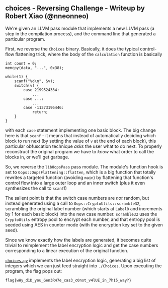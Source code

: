 ## choices - Reversing Challenge - Writeup by Robert Xiao (@nneonneo)

We're given an LLVM pass module that implements a new LLVM pass (a step in the compilation process), and the command line that generated a particular program.

First, we reverse the `Choices` binary. Basically, it does the typical control-flow flattening trick, where the body of the `calculation` function is basically

    int count = 0;
    memcpy(data, "...", 0x38);

    while(1) {
        scanf("%d\n", &v);
        switch(v) {
            case 2199524334:
                ...
            case ...:
                ...
            case -11373196446:
                return;
        }
    }

with each `case` statement implementing one basic block. The big change here is that `scanf` - it means that instead of automatically deciding which block to run next (by setting the value of `v` at the end of each block), this particular obfuscation technique *asks* the user what to do next. To properly reconstruct the original program we have to *know* what order to call the blocks in, or we'll get garbage.

So, we reverse the `lib0opsPass` pass module. The module's function hook is set to `Oops::OopsFlattening::flatten`, which is a big function that totally rewrites a targeted function (avoiding `main`) by flattening that function's control flow into a large outer loop and an inner switch (plus it even synthesizes the call to `scanf`!)

The salient point is that the switch case numbers are *not* random, but instead generated using a call to `Oops::CryptoUtils::scramble32`, scrambling the original label number (which starts at `Label0` and increments by 1 for each basic block) into the new case number. `scramble32` uses the `CryptoUtils` entropy pool to encrypt each number, and that entropy pool is seeded using AES in counter mode (with the encryption key set to the given seed).

Since we know exactly how the labels are generated, it becomes quite trivial to reimplement the label encryption logic and get the case numbers corresponding to a linear execution of the original function.

[`choices.py`](choices.py) implements the label encryption logic, generating a big list of integers which we can just feed straight into `./Choices`. Upon executing the program, the flag pops out:

    flag{wHy_d1D_you_Gen3R47e_cas3_c0nst_v4lUE_in_7h15_way?}
